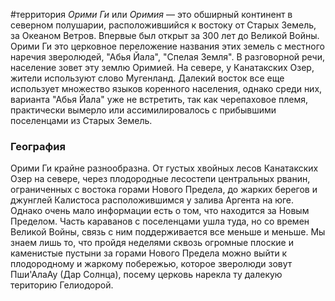 #территория
*Орими Ги* или *Оримия* — это обширный континент в северном полушарии, расположившийся к востоку от Старых Земель, за Океаном Ветров. Впервые был открыт за 300 лет до Великой Войны. Орими Ги это церковное переложение названия этих земель с местного наречия зверолюдей, "Абья Йала", "Спелая Земля". В разговорной речи, население зовет эту землю Оримией. На севере, у Канатакских Озер, жители используют слово Мугенланд. Далекий восток все еще использует множество языков коренного населения, однако среди них, варианта "Абья Йала" уже не встретить, так как черепаховое племя, практически вымерло или ассимилировалось с прибывшими поселенцами из Старых Земель.
### География
Орими Ги крайне разнообразна. От густых хвойных лесов Канатакских Озер на севере, через плодородные лесостепи центральных рванин, ограниченных с востока горами Нового Предела, до жарких берегов и джунглей Калистоса расположившимся у залива Аргента на юге. Однако очень мало информации есть о том, что находится за Новым Пределом. Часть караванов с поселенцами ушла туда, но со времен Великой Войны, связь с ним поддерживается все меньше и меньше. Мы знаем лишь то, что пройдя неделями сквозь огромные плоские и каменистые пустыни за горами Нового Предела можно выйти к плодородному и жаркому побережью, которое зверолюди зовут Пши'АлаАу (Дар Солнца), посему церковь нарекла ту далекую територию Гелиодорой.